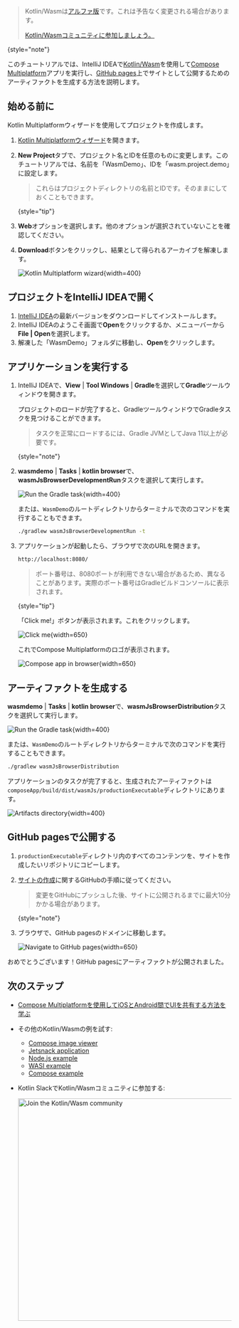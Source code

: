 [//]: # (title: Kotlin/WasmとCompose Multiplatformを使ってみる)

> Kotlin/Wasmは[アルファ版](components-stability.md)です。これは予告なく変更される場合があります。
> 
> [Kotlin/Wasmコミュニティに参加しましょう。](https://slack-chats.kotlinlang.org/c/webassembly)
>
{style="note"}

このチュートリアルでは、IntelliJ IDEAで[Kotlin/Wasm](wasm-overview.md)を使用して[Compose Multiplatform](https://www.jetbrains.com/lp/compose-multiplatform/)アプリを実行し、[GitHub pages](https://pages.github.com/)上でサイトとして公開するためのアーティファクトを生成する方法を説明します。

## 始める前に

Kotlin Multiplatformウィザードを使用してプロジェクトを作成します。

1.  [Kotlin Multiplatformウィザード](https://kmp.jetbrains.com/#newProject)を開きます。
2.  **New Project**タブで、プロジェクト名とIDを任意のものに変更します。このチュートリアルでは、名前を「WasmDemo」、IDを「wasm.project.demo」に設定します。

    > これらはプロジェクトディレクトリの名前とIDです。そのままにしておくこともできます。
    >
    {style="tip"}

3.  **Web**オプションを選択します。他のオプションが選択されていないことを確認してください。
4.  **Download**ボタンをクリックし、結果として得られるアーカイブを解凍します。

    ![Kotlin Multiplatform wizard](wasm-compose-web-wizard.png){width=400}

## プロジェクトをIntelliJ IDEAで開く

1.  [IntelliJ IDEA](https://www.jetbrains.com/idea/)の最新バージョンをダウンロードしてインストールします。
2.  IntelliJ IDEAのようこそ画面で**Open**をクリックするか、メニューバーから**File | Open**を選択します。
3.  解凍した「WasmDemo」フォルダに移動し、**Open**をクリックします。

## アプリケーションを実行する

1.  IntelliJ IDEAで、**View** | **Tool Windows** | **Gradle**を選択して**Gradle**ツールウィンドウを開きます。
    
    プロジェクトのロードが完了すると、GradleツールウィンドウでGradleタスクを見つけることができます。

    > タスクを正常にロードするには、Gradle JVMとしてJava 11以上が必要です。
    >
    {style="note"}

2.  **wasmdemo** | **Tasks** | **kotlin browser**で、**wasmJsBrowserDevelopmentRun**タスクを選択して実行します。

    ![Run the Gradle task](wasm-gradle-task-window.png){width=400}

    または、`WasmDemo`のルートディレクトリからターミナルで次のコマンドを実行することもできます。

    ```bash
    ./gradlew wasmJsBrowserDevelopmentRun -t
    ```

3.  アプリケーションが起動したら、ブラウザで次のURLを開きます。

    ```bash
    http://localhost:8080/
    ```

    > ポート番号は、8080ポートが利用できない場合があるため、異なることがあります。実際のポート番号はGradleビルドコンソールに表示されます。
    >
    {style="tip"}

    「Click me!」ボタンが表示されます。これをクリックします。

    ![Click me](wasm-composeapp-browser-clickme.png){width=650}

    これでCompose Multiplatformのロゴが表示されます。

    ![Compose app in browser](wasm-composeapp-browser.png){width=650}

## アーティファクトを生成する

**wasmdemo** | **Tasks** | **kotlin browser**で、**wasmJsBrowserDistribution**タスクを選択して実行します。

![Run the Gradle task](wasm-gradle-task-window-compose.png){width=400}

または、`WasmDemo`のルートディレクトリからターミナルで次のコマンドを実行することもできます。

```bash
./gradlew wasmJsBrowserDistribution
```

アプリケーションのタスクが完了すると、生成されたアーティファクトは`composeApp/build/dist/wasmJs/productionExecutable`ディレクトリにあります。

![Artifacts directory](wasm-composeapp-directory.png){width=400}

## GitHub pagesで公開する

1.  `productionExecutable`ディレクトリ内のすべてのコンテンツを、サイトを作成したいリポジトリにコピーします。
2.  [サイトの作成](https://docs.github.com/en/pages/getting-started-with-github-pages/creating-a-github-pages-site#creating-your-site)に関するGitHubの手順に従ってください。

    > 変更をGitHubにプッシュした後、サイトに公開されるまでに最大10分かかる場合があります。
    >
    {style="note"}

3.  ブラウザで、GitHub pagesのドメインに移動します。

    ![Navigate to GitHub pages](wasm-composeapp-github-clickme.png){width=650}

おめでとうございます！GitHub pagesにアーティファクトが公開されました。

## 次のステップ

*   [Compose Multiplatformを使用してiOSとAndroid間でUIを共有する方法を学ぶ](https://www.jetbrains.com/help/kotlin-multiplatform-dev/compose-multiplatform-create-first-app.html)
*   その他のKotlin/Wasmの例を試す:

    *   [Compose image viewer](https://github.com/Kotlin/kotlin-wasm-examples/tree/main/compose-imageviewer)
    *   [Jetsnack application](https://github.com/Kotlin/kotlin-wasm-examples/tree/main/compose-jetsnack)
    *   [Node.js example](https://github.com/Kotlin/kotlin-wasm-examples/tree/main/nodejs-example)
    *   [WASI example](https://github.com/Kotlin/kotlin-wasm-examples/tree/main/wasi-example)
    *   [Compose example](https://github.com/Kotlin/kotlin-wasm-examples/tree/main/compose-example)
*   Kotlin SlackでKotlin/Wasmコミュニティに参加する:

    <a href="https://slack-chats.kotlinlang.org/c/webassembly"><img src="join-slack-channel.svg" width="500" alt="Join the Kotlin/Wasm community" style="block"/></a>
